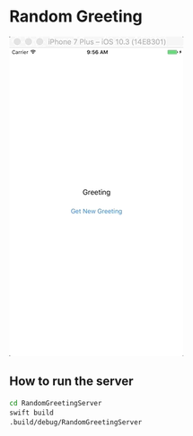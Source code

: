 # Random Greeting

![App Gif](./app.gif)

## How to run the server

```bash
cd RandomGreetingServer
swift build
.build/debug/RandomGreetingServer
```
